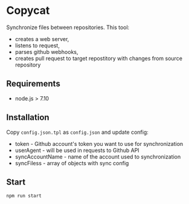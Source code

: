 # Copycat

Synchronize files between repositories. This tool:
- creates a web server,
- listens to request,
- parses github webhooks,
- creates pull request to target repostitory with changes from source repository

## Requirements

- node.js > 7.10

## Installation

Copy `config.json.tpl` as `config.json` and update config:

- token - Github account's token you want to use for synchronization
- userAgent - will be used in requests to Github API
- syncAccountName - name of the account used to synchronization
- syncFiless - array of objects with sync config

## Start

`npm run start`
